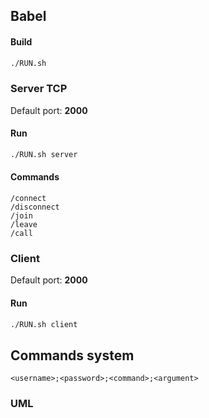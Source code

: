 ## Babel

#### Build
```BASH
./RUN.sh
```

### Server TCP
Default port: **2000**

#### Run
```BASH
./RUN.sh server
```

#### Commands
```
/connect
/disconnect
/join
/leave
/call
```

### Client
Default port: **2000**

#### Run
```BASH
./RUN.sh client
```

## Commands system
```
<username>;<password>;<command>;<argument>
```

### UML
```plantuml
```
